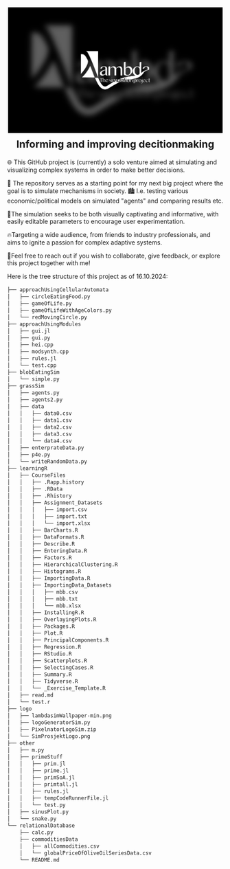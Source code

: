 <h1 align="center">
    <a href="">
        <picture>
          <source media="(prefers-color-scheme: dark)">
          <img alt="Lambdasim logo" src="project/logo/lambdasimWallpaper-min.png" width="500">
        </picture>
    </a>
    <br>
    <small>Informing and improving decitionmaking</small>
</h1>

🌐 This GitHub project is (currently) a solo venture aimed at simulating and visualizing complex systems in order to make better decisions.

<!-- 🌱 It starts simply with an agent moving randomly and eating randomly generated food, laying the foundation for emergent complexity. -->

👥 The repository serves as a starting point for my next big project where the goal is to simulate mechanisms in society. 
🏙️ I.e. testing various economic/political models on simulated "agents" and comparing results etc.

🎨The simulation seeks to be both visually captivating and informative, 
with easily editable parameters to encourage user experimentation. 

🔥Targeting a wide audience, from friends to industry professionals, 
and aims to ignite a passion for complex adaptive systems.

🤝Feel free to reach out if you wish to collaborate, give feedback, or explore this project together with me! 


Here is the tree structure of this project as of 16.10.2024:
```plaintext
├── approachUsingCellularAutomata
│   ├── circleEatingFood.py
│   ├── gameOfLife.py
│   ├── gameOfLifeWithAgeColors.py
│   └── redMovingCircle.py
├── approachUsingModules
│   ├── gui.jl
│   ├── gui.py
│   ├── hei.cpp
│   ├── modsynth.cpp
│   ├── rules.jl
│   └── test.cpp
├── blobEatingSim
│   └── simple.py
├── grassSim
│   ├── agents.py
│   ├── agents2.py
│   ├── data
│   │   ├── data0.csv
│   │   ├── data1.csv
│   │   ├── data2.csv
│   │   ├── data3.csv
│   │   └── data4.csv
│   ├── enterprateData.py
│   ├── p4e.py
│   └── writeRandomData.py
├── learningR
│   ├── CourseFiles
│   │   ├── .Rapp.history
│   │   ├── .RData
│   │   ├── .Rhistory
│   │   ├── Assignment_Datasets
│   │   │   ├── import.csv
│   │   │   ├── import.txt
│   │   │   └── import.xlsx
│   │   ├── BarCharts.R
│   │   ├── DataFormats.R
│   │   ├── Describe.R
│   │   ├── EnteringData.R
│   │   ├── Factors.R
│   │   ├── HierarchicalClustering.R
│   │   ├── Histograms.R
│   │   ├── ImportingData.R
│   │   ├── ImportingData_Datasets
│   │   │   ├── mbb.csv
│   │   │   ├── mbb.txt
│   │   │   └── mbb.xlsx
│   │   ├── InstallingR.R
│   │   ├── OverlayingPlots.R
│   │   ├── Packages.R
│   │   ├── Plot.R
│   │   ├── PrincipalComponents.R
│   │   ├── Regression.R
│   │   ├── RStudio.R
│   │   ├── Scatterplots.R
│   │   ├── SelectingCases.R
│   │   ├── Summary.R
│   │   ├── Tidyverse.R
│   │   └── _Exercise_Template.R
│   ├── read.md
│   └── test.r
├── logo
│   ├── lambdasimWallpaper-min.png
│   ├── logoGeneratorSim.py
│   ├── PixelnatorLogoSim.zip
│   └── SimProsjektLogo.png
├── other
│   ├── m.py
│   ├── primeStuff
│   │   ├── prim.jl
│   │   ├── prime.jl
│   │   ├── primSoA.jl
│   │   ├── primtall.jl
│   │   ├── rules.jl
│   │   ├── tempCodeRunnerFile.jl
│   │   └── test.py
│   ├── sinusPlot.py
│   └── snake.py
└── relationalDatabase
    ├── calc.py
    ├── commoditiesData
    │   ├── allCommodities.csv
    │   └── globalPriceOfOliveOilSeriesData.csv
    └── README.md
